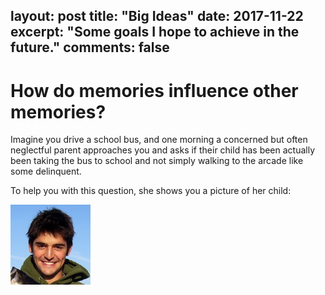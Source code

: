 layout: post
title:  "Big Ideas"
date:   2017-11-22
excerpt: "Some goals I hope to achieve in the future."
comments: false
---

# How do memories influence other memories?
Imagine you drive a school bus, and one morning a concerned but often neglectful parent approaches you and asks if their child has been actually been taking the bus to school and not simply walking to the arcade like some delinquent.

To help you with this question, she shows you a picture of her child:

<img src="/images/adamo.jpg" style="width:128px;height:128px;">
